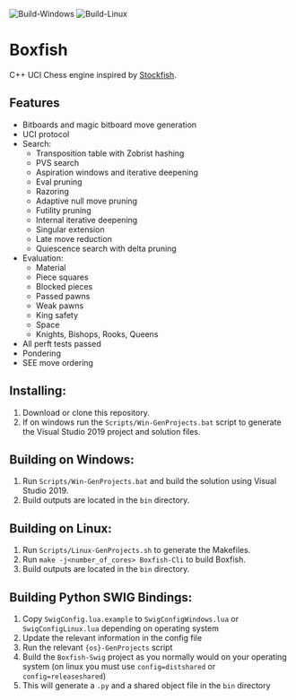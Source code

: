 ![Build-Windows](https://github.com/Totomosic/Boxfish/workflows/Build-Windows/badge.svg)
![Build-Linux](https://github.com/Totomosic/Boxfish/workflows/Build-Linux/badge.svg)

# Boxfish
C++ UCI Chess engine inspired by [Stockfish](https://stockfishchess.org/).

## Features
- Bitboards and magic bitboard move generation
- UCI protocol
- Search:
  - Transposition table with Zobrist hashing
  - PVS search
  - Aspiration windows and iterative deepening
  - Eval pruning
  - Razoring
  - Adaptive null move pruning
  - Futility pruning
  - Internal iterative deepening
  - Singular extension
  - Late move reduction
  - Quiescence search with delta pruning
- Evaluation:
  - Material
  - Piece squares
  - Blocked pieces
  - Passed pawns
  - Weak pawns
  - King safety
  - Space
  - Knights, Bishops, Rooks, Queens
- All perft tests passed
- Pondering
- SEE move ordering

## Installing:
1. Download or clone this repository.
2. If on windows run the `Scripts/Win-GenProjects.bat` script to generate the Visual Studio 2019 project and solution files.

## Building on Windows:
1. Run `Scripts/Win-GenProjects.bat` and build the solution using Visual Studio 2019.
2. Build outputs are located in the `bin` directory.

## Building on Linux:
1. Run `Scripts/Linux-GenProjects.sh` to generate the Makefiles.
2. Run `make -j<number_of_cores> Boxfish-Cli` to build Boxfish.
3. Build outputs are located in the `bin` directory.

## Building Python SWIG Bindings:
1. Copy `SwigConfig.lua.example` to `SwigConfigWindows.lua` or `SwigConfigLinux.lua` depending on operating system
2. Update the relevant information in the config file
3. Run the relevant `{os}-GenProjects` script
4. Build the `Boxfish-Swig` project as you normally would on your operating system (on linux you must use `config=distshared` or `config=releaseshared`)
5. This will generate a `.py` and a shared object file in the `bin` directory
